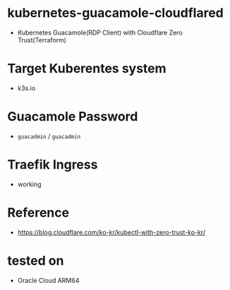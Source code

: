 # kubernetes-guacamole-cloudflared
- Kubernetes Guacamole(RDP Client) with Cloudflare Zero Trust(Terraform)

# Target Kuberentes system
- k3s.io

# Guacamole Password
- `guacadmin` / `guacadmin`

# Traefik Ingress
- working

# Reference
- https://blog.cloudflare.com/ko-kr/kubectl-with-zero-trust-ko-kr/

# tested on
- Oracle Cloud ARM64
